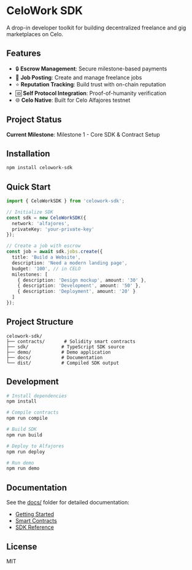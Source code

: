 # CeloWork SDK

A drop-in developer toolkit for building decentralized freelance and gig marketplaces on Celo.

## Features

- 🔒 **Escrow Management**: Secure milestone-based payments
- 📝 **Job Posting**: Create and manage freelance jobs
- ⭐ **Reputation Tracking**: Build trust with on-chain reputation
- 🆔 **Self Protocol Integration**: Proof-of-humanity verification
- 🌐 **Celo Native**: Built for Celo Alfajores testnet

## Project Status

**Current Milestone**: Milestone 1 - Core SDK & Contract Setup

## Installation

```bash
npm install celowork-sdk
```

## Quick Start

```typescript
import { CeloWorkSDK } from 'celowork-sdk';

// Initialize SDK
const sdk = new CeloWorkSDK({
  network: 'alfajores',
  privateKey: 'your-private-key'
});

// Create a job with escrow
const job = await sdk.jobs.create({
  title: 'Build a Website',
  description: 'Need a modern landing page',
  budget: '100', // in CELO
  milestones: [
    { description: 'Design mockup', amount: '30' },
    { description: 'Development', amount: '50' },
    { description: 'Deployment', amount: '20' }
  ]
});
```

## Project Structure

```
celowork-sdk/
├── contracts/       # Solidity smart contracts
├── sdk/            # TypeScript SDK source
├── demo/           # Demo application
├── docs/           # Documentation
└── dist/           # Compiled SDK output
```

## Development

```bash
# Install dependencies
npm install

# Compile contracts
npm run compile

# Build SDK
npm run build

# Deploy to Alfajores
npm run deploy

# Run demo
npm run demo
```

## Documentation

See the [docs/](./docs/) folder for detailed documentation:
- [Getting Started](./docs/getting-started.md)
- [Smart Contracts](./docs/contracts.md)
- [SDK Reference](./docs/sdk-reference.md)

## License

MIT
